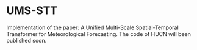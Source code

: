 # UMS-STT
Implementation of the paper: A Unified Multi-Scale Spatial-Temporal Transformer for Meteorological Forecasting.
The code of HUCN will been published soon.
